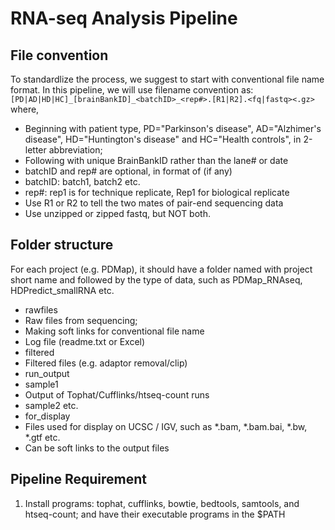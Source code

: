 RNA-seq Analysis Pipeline
=========================

File convention
---------------
To standardlize the process, we suggest to start with conventional file name format. In this pipeline, we will use filename convention as:
`[PD|AD|HD|HC]_[brainBankID]_<batchID>_<rep#>.[R1|R2].<fq|fastq><.gz>`
where,
- Beginning with patient type, PD="Parkinson's disease", AD="Alzhimer's disease", HD="Huntington's disease" and HC="Health controls", in 2-letter abbreviation;
- Following with unique BrainBankID rather than the lane# or date
- batchID and rep# are optional, in format of (if any) 
 - batchID: batch1, batch2 etc.
 - rep#: rep1 is for technique replicate, Rep1 for biological replicate
- Use R1 or R2 to tell the two mates of pair-end sequencing data
- Use unzipped or zipped fastq, but NOT both.

Folder structure
----------------
For each project (e.g. PDMap), it should have a folder named with project short name and followed by the type of data, such as PDMap_RNAseq, HDPredict_smallRNA etc. 
- rawfiles
 - Raw files from sequencing;
 - Making soft links for conventional file name
 - Log file (readme.txt or Excel)
- filtered
 - Filtered files (e.g. adaptor removal/clip)
- run_output 
 - sample1
  - Output of Tophat/Cufflinks/htseq-count runs 
 - sample2 etc. 
- for_display
 - Files used for display on UCSC / IGV, such as *.bam, *.bam.bai, *.bw, *.gtf etc.
 - Can be soft links to the output files

Pipeline Requirement
--------------------
1. Install programs: tophat, cufflinks, bowtie, bedtools, samtools, and htseq-count; and have their executable programs in the $PATH
